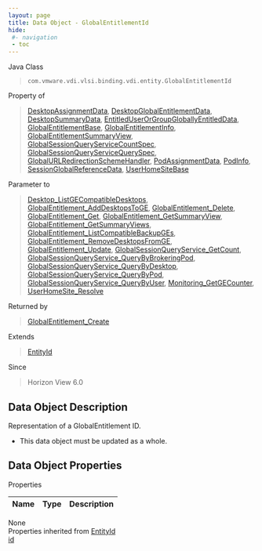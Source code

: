 ```yaml
---
layout: page
title: Data Object - GlobalEntitlementId
hide:
 #- navigation
 - toc
---
```


  
 
  



Java Class  
> `com.vmware.vdi.vlsi.binding.vdi.entity.GlobalEntitlementId`

Property of  
> [DesktopAssignmentData](vdi.resources.Desktop.DesktopAssignmentData.md#field_detail), [DesktopGlobalEntitlementData](vdi.resources.Desktop.GlobalEntitlementData.md#field_detail), [DesktopSummaryData](vdi.resources.Desktop.DesktopSummaryData.md#field_detail), [EntitledUserOrGroupGloballyEntitledData](vdi.users.EntitledUserOrGroup.GloballyEntitledData.md#field_detail), [GlobalEntitlementBase](vdi.federation.GlobalEntitlement.GlobalEntitlementBase.md#field_detail), [GlobalEntitlementInfo](vdi.federation.GlobalEntitlement.GlobalEntitlementInfo.md#field_detail), [GlobalEntitlementSummaryView](vdi.federation.GlobalEntitlement.GlobalEntitlementSummaryView.md#field_detail), [GlobalSessionQueryServiceCountSpec](vdi.users.GlobalSessionQueryService.CountSpec.md#field_detail), [GlobalSessionQueryServiceQuerySpec](vdi.users.GlobalSessionQueryService.QuerySpec.md#field_detail), [GlobalURLRedirectionSchemeHandler](vdi.infrastructure.URLRedirection.GlobalURLSchemeAndHandler.md#field_detail), [PodAssignmentData](vdi.federation.PodAssignment.PodAssignmentData.md#field_detail), [PodInfo](vdi.federation.Pod.PodInfo.md#field_detail), [SessionGlobalReferenceData](vdi.users.Session.SessionGlobalReferenceData.md#field_detail), [UserHomeSiteBase](vdi.federation.UserHomeSite.UserHomeSiteBase.md#field_detail)

Parameter to  
> [Desktop_ListGECompatibleDesktops](vdi.resources.Desktop.md#listGECompatibleDesktops), [GlobalEntitlement_AddDesktopsToGE](vdi.federation.GlobalEntitlement.md#addDesktopsToGE), [GlobalEntitlement_Delete](vdi.federation.GlobalEntitlement.md#delete), [GlobalEntitlement_Get](vdi.federation.GlobalEntitlement.md#get), [GlobalEntitlement_GetSummaryView](vdi.federation.GlobalEntitlement.md#getSummaryView), [GlobalEntitlement_GetSummaryViews](vdi.federation.GlobalEntitlement.md#getSummaryViews), [GlobalEntitlement_ListCompatibleBackupGEs](vdi.federation.GlobalEntitlement.md#listCompatibleBackupGEs), [GlobalEntitlement_RemoveDesktopsFromGE](vdi.federation.GlobalEntitlement.md#removeDesktopsFromGE), [GlobalEntitlement_Update](vdi.federation.GlobalEntitlement.md#update), [GlobalSessionQueryService_GetCount](vdi.users.GlobalSessionQueryService.md#getCount), [GlobalSessionQueryService_QueryByBrokeringPod](vdi.users.GlobalSessionQueryService.md#queryByBrokeringPod), [GlobalSessionQueryService_QueryByDesktop](vdi.users.GlobalSessionQueryService.md#queryByDesktop), [GlobalSessionQueryService_QueryByPod](vdi.users.GlobalSessionQueryService.md#queryByPod), [GlobalSessionQueryService_QueryByUser](vdi.users.GlobalSessionQueryService.md#queryByUser), [Monitoring_GetGECounter](vdi.health.Monitoring.md#getGECounter), [UserHomeSite_Resolve](vdi.federation.UserHomeSite.md#resolve)

Returned by  
> [GlobalEntitlement_Create](vdi.federation.GlobalEntitlement.md#create)

Extends  
> [EntityId](vdi.EntityId.md)

Since  
> Horizon View 6.0


## Data Object Description 

Representation of a GlobalEntitlement ID. 

  * This data object must be updated as a whole.



## Data Object Properties

Properties

Name |  Type |  Description   
---|---|---  
None  
Properties inherited from [EntityId](vdi.EntityId.md)  
[id](vdi.EntityId.md#id)  
  
  

  
  
